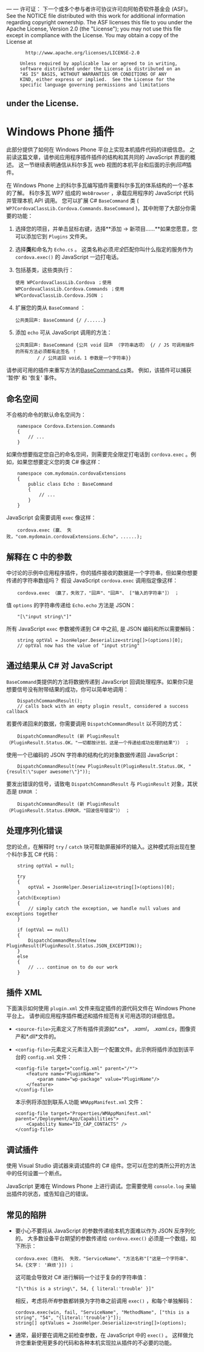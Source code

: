 — — 许可证： 下一个或多个参与者许可协议许可向阿帕奇软件基金会 (ASF)。 See the NOTICE file distributed with this work for additional information regarding copyright ownership. The ASF licenses this file to you under the Apache License, Version 2.0 (the "License"); you may not use this file except in compliance with the License. You may obtain a copy of the License at

           http://www.apache.org/licenses/LICENSE-2.0
    
         Unless required by applicable law or agreed to in writing,
         software distributed under the License is distributed on an
         "AS IS" BASIS, WITHOUT WARRANTIES OR CONDITIONS OF ANY
         KIND, either express or implied.  See the License for the
         specific language governing permissions and limitations
    

   under the License.
---

# Windows Phone 插件

此部分提供了如何在 Windows Phone 平台上实现本机插件代码的详细信息。 之前读这篇文章，请参阅应用程序插件插件的结构和其共同的 JavaScript 界面的概述。 这一节继续表明通信从科尔多瓦 web 视图的本机平台和后面的示例*回声*插件。

在 Windows Phone 上的科尔多瓦编写插件需要科尔多瓦的体系结构的一个基本的了解。 科尔多瓦 WP7 组成的 `WebBrowser` ，承载应用程序的 JavaScript 代码并管理本机 API 调用。 您可以扩展 C# `BaseCommand` 类 ( `WP7CordovaClassLib.Cordova.Commands.BaseCommand` )，其中附带了大部分你需要的功能：

1.  选择您的项目，并单击鼠标右键，选择**添加 → 新项目......**如果您愿意，您可以添加它到 `Plugins` 文件夹。

2.  选择**类**和命名为 `Echo.cs` 。 这类名称必须*完全*匹配你叫什么指定的服务作为 `cordova.exec()` 的 JavaScript 一边打电话。

3.  包括基类，这些类执行：
    
        使用 WPCordovaClassLib.Cordova ；使用 WPCordovaClassLib.Cordova.Commands ；使用 WPCordovaClassLib.Cordova.JSON ；
        

4.  扩展您的类从 `BaseCommand` ：
    
        公共类回声: BaseCommand {/ /......}
        

5.  添加 `echo` 可从 JavaScript 调用的方法：
    
        公共类回声: BaseCommand {公共 void 回声 （字符串选项） {/ / JS 可调用插件的所有方法必须都有此签名 ！
                / / 公共返回 void，1 参数是一个字符串}}
        

请参阅可用的插件来重写方法的[BaseCommand.cs][1]类。 例如，该插件可以捕获 '暂停' 和 '恢复' 事件。

 [1]: https://github.com/apache/cordova-wp7/blob/master/templates/standalone/cordovalib/Commands/BaseCommand.cs

## 命名空间

不合格的命令的默认命名空间为：

        namespace Cordova.Extension.Commands
        {
            // ...
        }
    

如果你想要指定您自己的命名空间，则需要完全限定打电话到 `cordova.exec` 。例如，如果您想要定义您的类 C# 像这样：

        namespace com.mydomain.cordovaExtensions
        {
            public class Echo : BaseCommand
            {
                // ...
            }
        }
    

JavaScript 会需要调用 `exec` 像这样：

        cordova.exec (赢、 失败，"com.mydomain.cordovaExtensions.Echo"，......);
    

## 解释在 C 中的参数

中讨论的示例中应用程序插件，你的插件接收的数据是一个字符串，但如果你想要传递的字符串数组吗？ 假设 JavaScript `cordova.exec` 调用指定像这样：

        cordova.exec （赢了，失败了，"回声"、"回声"、 ["输入的字符串"]） ；
    

值 `options` 的字符串传递给 `Echo.echo` 方法是 JSON：

        "[\"input string\"]"
    

所有 JavaScript `exec` 参数被传递到 C# 中之前, 是 JSON 编码和所以需要解码：

        string optVal = JsonHelper.Deserialize<string[]>(options)[0];
        // optVal now has the value of "input string"
    

## 通过结果从 C# 对 JavaScript

`BaseCommand`类提供的方法将数据传递到 JavaScript 回调处理程序。如果你只是想要信号没有附带结果的成功，你可以简单地调用：

        DispatchCommandResult();
        // calls back with an empty plugin result, considered a success callback
    

若要传递回来的数据，你需要调用 `DispatchCommandResult` 以不同的方式：

        DispatchCommandResult (新 PluginResult （PluginResult.Status.OK，"一切都按计划，这是一个传递给成功处理的结果"）） ；
    

使用一个已编码的 JSON 字符串的结构化的对象数据传递回 JavaScript：

        DispatchCommandResult(new PluginResult(PluginResult.Status.OK, "{result:\"super awesome!\"}"));
    

要发出错误的信号，请致电 `DispatchCommandResult` 与 `PluginResult` 对象，其状态是 `ERROR` ：

        DispatchCommandResult (新 PluginResult （PluginResult.Status.ERROR，"回波信号错误"）） ；
    

## 处理序列化错误

您的论点，在解释时 `try` / `catch` 块可帮助屏蔽掉坏的输入。这种模式将出现在整个科尔多瓦 C# 代码：

        string optVal = null;
    
        try
        {
            optVal = JsonHelper.Deserialize<string[]>(options)[0];
        }
        catch(Exception)
        {
            // simply catch the exception, we handle null values and exceptions together
        }
    
        if (optVal == null)
        {
            DispatchCommandResult(new PluginResult(PluginResult.Status.JSON_EXCEPTION));
        }
        else
        {
            // ... continue on to do our work
        }
    

## 插件 XML

下面演示如何使用 `plugin.xml` 文件来指定插件的源代码文件在 Windows Phone 平台上。 请参阅应用程序插件概述和插件规范有关可用选项的详细信息。

*   `<source-file>`元素定义了所有插件资源如*.cs*， *.xaml*， *.xaml.cs*，图像资产和*.dll*文件的。

*   `<config-file>`元素定义元素注入到一个配置文件。此示例将插件添加到该平台的 `config.xml` 文件：
    
        <config-file target="config.xml" parent="/*">
            <feature name="PluginName">
                <param name="wp-package" value="PluginName"/>
            </feature>
        </config-file>
        
    
    本示例将添加到联系人功能 `WMAppManifest.xml` 文件：
    
        <config-file target="Properties/WMAppManifest.xml" parent="/Deployment/App/Capabilities">
            <Capability Name="ID_CAP_CONTACTS" />
        </config-file>
        

## 调试插件

使用 Visual Studio 调试器来调试插件的 C# 组件。您可以在您的类所公开的方法中的任何设置一个断点。

JavaScript 更难在 Windows Phone 上进行调试。您需要使用 `console.log` 来输出插件的状态，或告知自己的错误。

## 常见的陷阱

*   要小心不要将从 JavaScript 的参数传递给本机方面难以作为 JSON 反序列化的。 大多数设备平台期望的参数传递给 `cordova.exec()` 必须是一个数组，如下所示：
    
        cordova.exec (胜利、 失败，"ServiceName"、"方法名称"["这是一个字符串"、 54，{文字： '麻烦'}]) ；
        
    
    这可能会导致对 C# 进行解码一个过于复杂的字符串值：
    
        "[\"this is a string\", 54, { literal:'trouble' }]"
        
    
    相反，考虑将*所有*参数都转换为字符串之前调用 `exec()` ，和每个单独解码：
    
        cordova.exec(win, fail, "ServiceName", "MethodName", ["this is a string", "54", "{literal:'trouble'}"]);
        string[] optValues = JsonHelper.Deserialize<string[]>(options);
        

*   通常，最好要在调用之前检查参数，在 JavaScript 中的 `exec()` 。 这样做允许您重新使用更多的代码和各种本机实现拉从插件的不必要的功能。